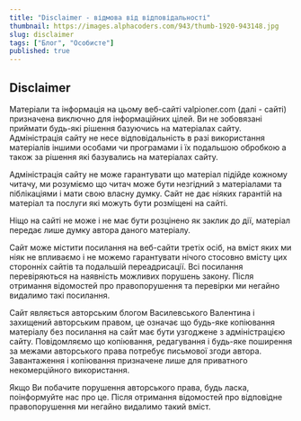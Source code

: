 ```yaml
---
title: "Disclaimer - відмова від відповідальності"
thumbnail: https://images.alphacoders.com/943/thumb-1920-943148.jpg
slug: disclaimer
tags: ["Блог", "Особисте"]
published: true
---
```


## Disclaimer

Матеріали та інформація на цьому веб-сайті valpioner.com (далі - сайті) призначена виключно для інформаційних цілей. Ви не зобовязані приймати будь-які рішення базуючись на матеріалах сайту. Адміністрація сайту не несе відповідальність в разі використання матеріалів іншими особами чи програмами і їх подальшою обробкою а також за рішення які базувались на матеріалах сайту.

Адміністрація сайту не може гарантувати що матеріал підійде кожному читачу, ми розуміємо що читач може бути незгідний з матеріалами та піблікаціями і мати свою власну думку. Сайт не дає ніяких гарантій на матеріал та послуги які можуть бути розміщені на сайті.

Ніщо на сайті не може і не має бути розцінено як заклик до дії, матеріал передає лише думку автора даного матеріалу.

Сайт може містити посилання на веб-сайти третіх осіб, на вміст яких ми ніяк не впливаємо і не можемо гарантувати нічого стосовно вмісту цих сторонніх сайтів та подальшій переадрисації. Всі посилання перевіряються на наявність можливих порушень закону. Після отримання відомостей про правопорушення та перевірки ми негайно видалимо такі посилання.

Сайт являється авторським блогом Василевського Валентина і захищений авторським правом, це означає що будь-яке копіювання матеріалу без посилання на сайт має бути узгоджене з адміністрацією сайту. Повідомляємо що копіювання, редагування і будь-яке поширення за межами авторського права потребує письмової згоди автора. Завантаження і копіювання призначене лише для приватного некомерційного використання.

Якщо Ви побачите порушення авторського права, будь ласка, поінформуйте нас про це. Після отримання відомостей про відповідне правопорушення ми негайно видалимо такий вміст.
